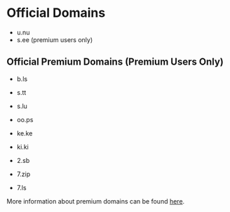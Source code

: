 # Official Domains

- u.nu
- s.ee (premium users only)

## Official Premium Domains (Premium Users Only)

- b.ls
- s.tt
- s.lu

- oo.ps
- ke.ke
- ki.ki

- 2.sb
- 7.zip
- 7.ls

More information about premium domains can be found [here](https://s.ee/docs/basics/domains/).